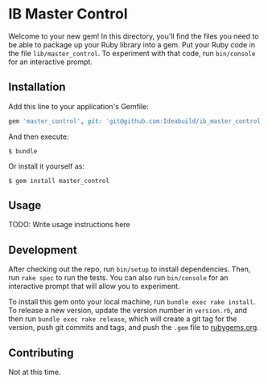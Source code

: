 # IB Master Control

Welcome to your new gem! In this directory, you'll find the files you need to be able to package up your Ruby library into a gem. Put your Ruby code in the file `lib/master_control`. To experiment with that code, run `bin/console` for an interactive prompt.

## Installation

Add this line to your application's Gemfile:

```ruby
gem 'master_control', git: 'git@github.com:Ideabuild/ib_master_control.git', branch: 'master'
```

And then execute:

    $ bundle

Or install it yourself as:

    $ gem install master_control

## Usage

TODO: Write usage instructions here

## Development

After checking out the repo, run `bin/setup` to install dependencies. Then, run `rake spec` to run the tests. You can also run `bin/console` for an interactive prompt that will allow you to experiment.

To install this gem onto your local machine, run `bundle exec rake install`. To release a new version, update the version number in `version.rb`, and then run `bundle exec rake release`, which will create a git tag for the version, push git commits and tags, and push the `.gem` file to [rubygems.org](https://rubygems.org).

## Contributing

Not at this time.